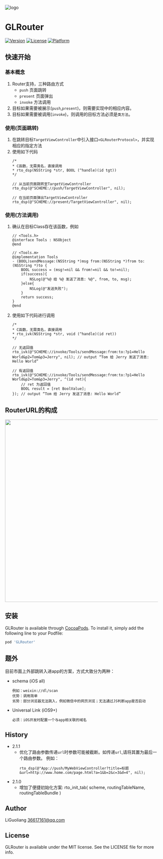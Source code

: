 ![logo](https://gl9700.gitee.io/assets/images/logo800.png)
# GLRouter

[![Version](https://img.shields.io/cocoapods/v/GLRouter.svg?style=flat)](https://cocoapods.org/pods/GLRouter)
[![License](https://img.shields.io/cocoapods/l/GLRouter.svg?style=flat)](https://cocoapods.org/pods/GLRouter)
[![Platform](https://img.shields.io/cocoapods/p/GLRouter.svg?style=flat)](https://cocoapods.org/pods/GLRouter)

## 快速开始
### 基本概念
1. Router支持，三种路由方式
    * `push` 页面跳转
    * `present` 页面弹出
    * `invoke` 方法调用
2. 目标如果需要被展示(`push`,`present`)，则需要实现<GLRouterProtocol>中的相应内容。
3. 目标如果需要被调用(`invoke`)，则调用的目标方法必须是`类方法`。

### 使用(页面跳转)
1. 在跳转目标`TargetViewController`中引入接口`<GLRouterProtocol>`，并实现相应的指定方法
2. 使用如下代码
    ```objc
    /*
    * C函数，无需类名，直接调用
    * rto_dsp(NSString *str, BOOL (^handle)(id tgt))
    */

    // 从当前页面跳转至TargetViewController
    rto_dsp(@"SCHEME://push/TargetViewController", nil);

    // 在当前页面弹出TargetViewController
    rto_dsp(@"SCHEME://present/TargetViewController", nil);
    ```
### 使用(方法调用)
1. 确认在目标Class存在该函数，例如
    ```objc
    // <Tools.h>
    @interface Tools : NSObject
    @end

    // <Tools.m>
    @implementation Tools
    - (BOOL)sendMessage:(NSString *)msg from:(NSString *)from to:(NSString *)to {
        BOOL success = (msg!=nil && from!=nil && to!=nil);
        if(success){
            NSLog(@"%@ 给 %@ 发送了消息: %@", from, to, msg);
        }else{
            NSLog(@"发送失败");
        }
        return success;
    }
    @end
    ```
2. 使用如下代码进行调用
    ```objc
    /*
    * C函数，无需类名，直接调用
    * rto_ivk(NSString *str, void (^handle)(id ret))
    */

    // 无返回值
    rto_ivk(@"SCHEME://invoke/Tools/sendMessage:from:to:?p1=Hello World&p2=Tom&p3=Jerry", nil); // output “Tom 给 Jerry 发送了消息: Hello World”

    // 有返回值
    rto_ivk(@"SCHEME://invoke/Tools/sendMessage:from:to:?p1=Hello World&p2=Tom&p3=Jerry", ^(id ret){
        // ret 为返回值
        BOOL result = [ret BoolValue];
    }); // output “Tom 给 Jerry 发送了消息: Hello World”

    ```

## RouterURL的构成
<img src="https://gl9700.gitee.io/assets/images/router_url_info.jpg" width="600px">

## 安装

GLRouter is available through [CocoaPods](https://cocoapods.org). To install
it, simply add the following line to your Podfile:
```ruby
pod 'GLRouter'
```

## 题外 

目前市面上外部跳转入进app的方案，方式大致分为两种：
* schema (iOS all)
    ```
    例如：weixin://dl/scan
    优势：调用简单
    劣势：部分浏览器无法跳入，例如微信中的网页浏览；无法通过JS判断app是否启动
    ```
* Universal Link (iOS9+)
    ```
    必须：iOS开发时配置一个与app相关联的域名
    ```
## History
* 2.1.1
    * 优化了路由参数传递`url`时参数可能被截断。如传递`url`,请将其置为最后一个路由参数。
        例如：
        ```
        rto_dsp(@"App://push/MyWebViewController?title=标题&url=http://www.home.com/page.html?a=1&b=2&c=3&d=4", nil);
        ```
* 2.1.0
    * 增加了便捷初始化方案: rto_init_tab( scheme, routingTableName, routingTableBundle )


## Author

LiGuoliang 36617161@qq.com

## License

GLRouter is available under the MIT license. See the LICENSE file for more info.
